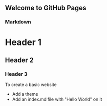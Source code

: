 ## Welcome to GitHub Pages

### Markdown

# Header 1
## Header 2
### Header 3

To create a basic website
- Add a theme
- Add an index.md file with "Hello World" on it




